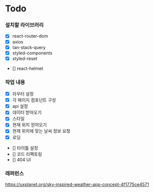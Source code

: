 # Todo

### 설치할 라이브러리

- [x] react-router-dom
- [x] axios
- [x] tan-stack-query
- [x] styled-components
- [x] styled-reset
- [] react-helmet

### 작업 내용

- [x] 라우터 설정
- [x] 각 페이지 컴포넌트 구성
- [x] api 설정
- [x] 데이터 받아오기
- [x] 스타일
- [x] 현재 위치 얻어오기
- [x] 현재 위치에 맞는 날씨 정보 요청
- [x] 로딩
- [] 타이틀 설정
- [] 코드 리팩토링
- [] 404 UI

### 래퍼런스

https://uxplanet.org/sky-inspired-weather-app-concept-4f1775ce4571
